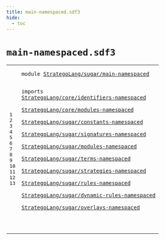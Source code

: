 ```yaml
---
title: main-namespaced.sdf3
hide:
  - toc
---
```


# `main-namespaced.sdf3`



[pdmosses/stratego/stratego.lang/src-gen/syntax/StrategoLang/sugar/main-namespaced.sdf3]: https://github.com/pdmosses/stratego/blob/master/stratego.lang/src-gen/syntax/StrategoLang/sugar/main-namespaced.sdf3 "The source file on GitHub"

<div class="sdf3"><table class="highlighttable"><tbody><tr><td class="linenos"><div class="linenodiv"><pre><span></span>1
2
3
4
5
6
7
8
9
10
11
12
13
</pre></div></td>
<td class="code"><pre><code><span class="keyword">module</span> <a href="../../import-namespaced.sdf3#StrategoLang/sugar/main-namespaced_49_83" id="StrategoLang/sugar/main-namespaced_7_41" title="Referenced at ../../import-namespaced.sdf3 line 4">StrategoLang/sugar/main-namespaced</a>

<span class="keyword">imports</span>
  <a href="../../core/identifiers-namespaced.sdf3#StrategoLang/core/identifiers-namespaced_7_47" id="StrategoLang/core/identifiers-namespaced_53_93" title="Defined at ../../core/identifiers-namespaced.sdf3 line 1">StrategoLang/core/identifiers-namespaced</a>        
  <a href="../../core/modules-namespaced.sdf3#StrategoLang/core/modules-namespaced_7_43" id="StrategoLang/core/modules-namespaced_97_133" title="Defined at ../../core/modules-namespaced.sdf3 line 1">StrategoLang/core/modules-namespaced</a>        
  <a href="../constants-namespaced.sdf3#StrategoLang/sugar/constants-namespaced_7_46" id="StrategoLang/sugar/constants-namespaced_137_176" title="Defined at ../constants-namespaced.sdf3 line 1">StrategoLang/sugar/constants-namespaced</a>        
  <a href="../signatures-namespaced.sdf3#StrategoLang/sugar/signatures-namespaced_7_47" id="StrategoLang/sugar/signatures-namespaced_180_220" title="Defined at ../signatures-namespaced.sdf3 line 1">StrategoLang/sugar/signatures-namespaced</a>        
  <a href="../modules-namespaced.sdf3#StrategoLang/sugar/modules-namespaced_7_44" id="StrategoLang/sugar/modules-namespaced_224_261" title="Defined at ../modules-namespaced.sdf3 line 1">StrategoLang/sugar/modules-namespaced</a>        
  <a href="../terms-namespaced.sdf3#StrategoLang/sugar/terms-namespaced_7_42" id="StrategoLang/sugar/terms-namespaced_265_300" title="Defined at ../terms-namespaced.sdf3 line 1">StrategoLang/sugar/terms-namespaced</a>        
  <a href="../strategies-namespaced.sdf3#StrategoLang/sugar/strategies-namespaced_7_47" id="StrategoLang/sugar/strategies-namespaced_304_344" title="Defined at ../strategies-namespaced.sdf3 line 1">StrategoLang/sugar/strategies-namespaced</a>        
  <a href="../rules-namespaced.sdf3#StrategoLang/sugar/rules-namespaced_7_42" id="StrategoLang/sugar/rules-namespaced_348_383" title="Defined at ../rules-namespaced.sdf3 line 1">StrategoLang/sugar/rules-namespaced</a>        
  <a href="../dynamic-rules-namespaced.sdf3#StrategoLang/sugar/dynamic-rules-namespaced_7_50" id="StrategoLang/sugar/dynamic-rules-namespaced_387_430" title="Defined at ../dynamic-rules-namespaced.sdf3 line 1">StrategoLang/sugar/dynamic-rules-namespaced</a>        
  <a href="../overlays-namespaced.sdf3#StrategoLang/sugar/overlays-namespaced_7_45" id="StrategoLang/sugar/overlays-namespaced_434_472" title="Defined at ../overlays-namespaced.sdf3 line 1">StrategoLang/sugar/overlays-namespaced</a>

</code></pre></td></tr></tbody></table></div>